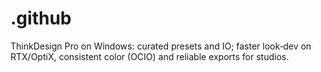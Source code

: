 # .github
ThinkDesign Pro on Windows: curated presets and IO; faster look‑dev on RTX/OptiX, consistent color (OCIO) and reliable exports for studios.
